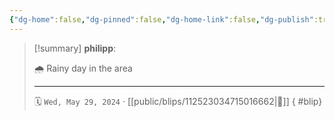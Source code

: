 ```yaml
---
{"dg-home":false,"dg-pinned":false,"dg-home-link":false,"dg-publish":true,"tags":["dgblip"],"disabled rules":["yaml-title","yaml-title-alias","file-name-heading"],"title":"philipp on mastodon @ 2024-05-29","created-date":"2024-05-29T06:47:31","id":112523034715016660,"updated-date":"2025-05-02T08:50:44","dg-path":"blips/112523034715016662.md","permalink":"/blips/112523034715016662/","dgPassFrontmatter":true}
---
```


> [!summary] **philipp**:
>
> 🌧️ Rainy day in the area
> - - -
>
> 🗓️ `Wed, May 29, 2024` · [[public/blips/112523034715016662\|🔗]]
{ #blip}

